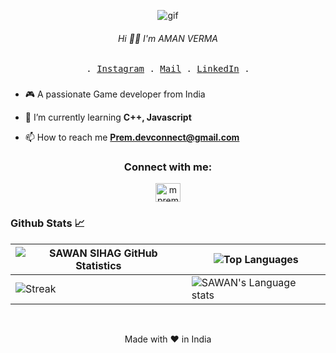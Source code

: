<p align="center"><img src="https://res.cloudinary.com/dvqetpbeh/image/upload/v1713591432/giphy_tnwr5q.gif" alt="gif"></p>
 <h6 align= "center">Hi 👋🏻 I'm AMAN VERMA</h6>
<p align="center">
  <samp>. <a href="https://www.instagram.com/_pk.18">Instagram</a> .
    <a href="mailto:premdevconnect@gmail.com">Mail</a> .
<a href="https://www.linkedin.com/in/mpremk/">LinkedIn</a> .
  </samp>
</p>

###
- 🎮 A passionate Game developer from India

- 🌱 I’m currently learning **C++, Javascript**

- 📫 How to reach me **Prem.devconnect@gmail.com**

<h3 align="center">Connect with me:</h3>
<p align="center">
<a href="https://linkedin.com/in/mpremk" target="blank"><img align="center" src="https://raw.githubusercontent.com/rahuldkjain/github-profile-readme-generator/master/src/images/icons/Social/linked-in-alt.svg" alt="mpremk" height="30" width="40" /></a>

</div>
<br>
<h3>Github Stats 📈</h3>

| ![SAWAN SIHAG GitHub Statistics](https://github-readme-stats.vercel.app/api?username=Mpremk&show_icons=true) | ![Top Languages](https://github-readme-stats.vercel.app/api/top-langs/?username=Mpremk) |
| --- | --- |
| ![Streak](https://github-readme-streak-stats.herokuapp.com/?user=Mpremk&theme=light&hide_border=true&line_height=27&width=20) | ![SAWAN's Language stats](https://github-readme-stats-eight-theta.vercel.app/api/top-langs/?username=Mpremk&layout=compact&langs_count=8&hide_border=true) | 

<br>
<div align="center">



<p align="center">
  Made with ❤️ in India
</p>
